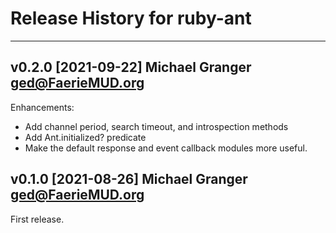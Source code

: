 # Release History for ruby-ant

---
## v0.2.0 [2021-09-22] Michael Granger <ged@FaerieMUD.org>

Enhancements:

- Add channel period, search timeout, and introspection methods
- Add Ant.initialized? predicate
- Make the default response and event callback modules more useful.


## v0.1.0 [2021-08-26] Michael Granger <ged@FaerieMUD.org>

First release.

